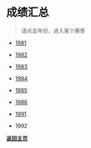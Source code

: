 # 成绩汇总

> 请点击年份，进入某个赛季

- [1981](./Results/1981.md)

- [1982](./Results/1982.md)

- [1983](./Results/1983.md)

- [1984](./Results/1984.md)

- [1985](./Results/1985.md)

- [1986](./Results/1986.md)

- [1991](./Results/1991.md)

- 1992


<b>[返回主页](./Profile.md)</b>